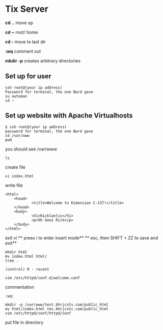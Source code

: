 # Tix Server
**cd ..**
move up

**cd ~**
root/ home

**cd -**
move to last dir

**:wq** 
comment out

**mkdir -p** 
creates arbitrary directories

## Set up for user

    ssh root@(your ip address)
    Password for terminal, the one Bard gave
    su automan
    cd ~
    
## Set up website with Apache Virtualhosts

    $ ssh root@(your ip address)
    password for terminal, the one Bard gave 
    cd /var/www
    pwd
   you should see /var/www
     
    ls
create file

    vi index.html
write file
    
    <html>
        <head>
                <title>Welcome to Dimension C-137!</title>
        </head>
        <body>
                <h1>Ricklantis</h1>
                <p>Oh Geez Rick</p>
        </body>
    </html>
exit vi
    ** press i to enter insert mode** 
    ** esc, then SHIFT + ZZ to save and exit**
   

    mkdir html
    mv index.html html/
    tree .
    
    (control) R - recent 
    
    vim /etc/httpd/conf.d/welcome.conf
commentation 
    
    :wq:
    
    mkdir -p /var/www/test.bhrjcstv.com/public_html
    mv html/index.html tes.bhrjcstc.com/public_html
    vim /etc/httpd/conf/httpd/conf
    
    
    
    
    

    
  
 
 put file in directory
